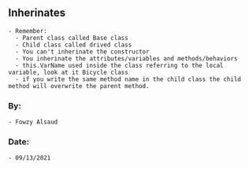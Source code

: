 ## Inherinates 
    - Remember:
      - Parent class called Base class
      - Child class called drived class
      - You can't inherinate the constructor 
      - You inherinate the attributes/variables and methods/behaviors 
      - this.VarName used inside the class referring to the local variable, look at it Bicycle class
      - if you write the same method name in the child class the child method will overwrite the parent method.

### By:
    - Fowzy Alsaud
### Date:
    - 09/13/2021
